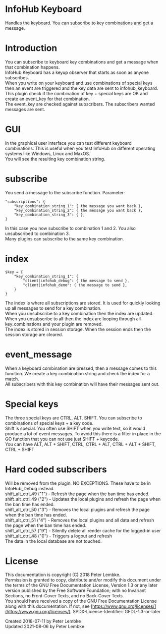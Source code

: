 # InfoHub Keyboard

Handles the keyboard. You can subscribe to key combinations and get a message.

# Introduction

You can subscribe to keyboard key combinations and get a message when that combination happens.  
InfoHub Keyboard has a keyup observer that starts as soon as anyone subscribes.  
When you write on your keyboard and use combinations of special keys then an event are triggered and the key data are
sent to infohub_keyboard.  
This plugin check if the combination of key + special keys are OK and create an event_key for that combination.  
The event_key are checked against subscribers. The subscribers wanted messages are sent.

# GUI

In the graphical user interface you can test different keyboard combinations. This is useful when you test InfoHub on
different operating systems like Windows, Linux and MaxOS.  
You will see the resulting key combination string.

# subscribe

You send a message to the subscribe function. Parameter:

```
"subscriptions": {
    "key_combination_string_1": { the message you want back },
    "key_combination_string_2": { the message you want back },
    "key_combination_string_3": { },
}
```

In this case you now subscribe to combination 1 and 2. You also unsubscribed to combination 3.  
Many plugins can subscribe to the same key combination.

# index

```
$key = {
    "key_combination_string_1": {
        "client|infohub_debug": { the message to send },
        "client|infohub_demo": { the message to send },
    }
}
```

The index is where all subscriptions are stored. It is used for quickly looking up all messages to send for a key
combination.  
When you unsubscribe to a key combination then the index are updated.  
When you unsubscribe to all then the index are looping through all key_combinations and your plugin are removed.  
The index is stored in session storage. When the session ends then the session storage are cleared.

# event_message

When a keyboard combination are pressed, then a message comes to this function. We create a key combination string and
check the index for a match.  
All subscribers with this key combination will have their messages sent out.

# Special keys

The three special keys are CTRL, ALT, SHIFT. You can subscribe to combinations of special keys + a key code.  
Shift is special. You often use SHIFT when you write text, so it would produce a lot of event messages. To avoid this
there is a filter in place in the GO function that you can not use just SHIFT + keycode.  
You can have ALT, ALT + SHIFT, CTRL, CTRL + ALT, CTRL + ALT + SHIFT, CTRL + SHIFT

# Hard coded subscribers

Will be removed from the plugin. NO EXCEPTIONS. These have to be in InfoHub_Debug instead.  
shift_alt_ctrl_49 ("1") - Refresh the page when the ban time has ended.  
shift_alt_ctrl_49 ("2") - Updates the local plugins and refresh the page when the ban time has ended.  
shift_alt_ctrl_50 ("3") - Removes the local plugins and refresh the page when the ban time has ended.  
shift_alt_ctrl_51 ("4") - Removes the local plugins and all data and refresh the page when the ban time has ended.  
shift_alt_ctrl_57 ("9") - Silently delete all render cache for the logged-in user  
shift_alt_ctrl_48 ("0") - Triggers a logout and refresh  
The data in the local database are not touched.

# License

This documentation is copyright (C) 2018 Peter Lembke.  
Permission is granted to copy, distribute and/or modify this document under the terms of the GNU Free Documentation
License, Version 1.3 or any later version published by the Free Software Foundation; with no Invariant Sections, no
Front-Cover Texts, and no Back-Cover Texts.  
You should have received a copy of the GNU Free Documentation License along with this documentation. If not,
see [https://www.gnu.org/licenses/](https://www.gnu.org/licenses/). SPDX-License-Identifier: GFDL-1.3-or-later

Created 2018-07-11 by Peter Lembke  
Updated 2021-08-06 by Peter Lembke  
